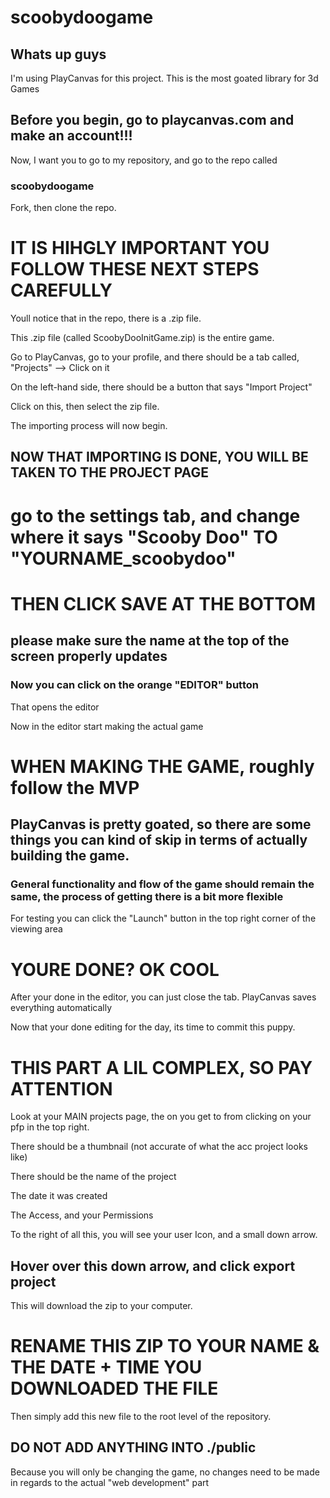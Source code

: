 # scoobydoogame

## Whats up guys

I'm using PlayCanvas for this project. This is the most goated library for 3d Games

## Before you begin, go to playcanvas.com and make an account!!!

Now, I want you to go to my repository, and go to the repo called
### scoobydoogame

Fork, then clone the repo.


# IT IS HIHGLY IMPORTANT YOU FOLLOW THESE NEXT STEPS CAREFULLY


Youll notice that in the repo, there is a .zip file.

This .zip file (called ScoobyDooInitGame.zip) is the entire game.

Go to PlayCanvas, go to your profile, and there should be a tab called, "Projects" --> Click on it

On the left-hand side, there should be a button that says "Import Project"

Click on this, then select the zip file.

The importing process will now begin.

## NOW THAT IMPORTING IS DONE, YOU WILL BE TAKEN TO THE PROJECT PAGE

# go to the settings tab, and change where it says "Scooby Doo" TO "YOURNAME_scoobydoo"

# THEN CLICK SAVE AT THE BOTTOM

## please make sure the name at the top of the screen properly updates

### Now you can click on the orange "EDITOR" button
That opens the editor

Now in the editor start making the actual game

# WHEN MAKING THE GAME, roughly follow the MVP

## PlayCanvas is pretty goated, so there are some things you can kind of skip in terms of actually building the game.

### General functionality and flow of the game should remain the same, the process of getting there is a bit more flexible

For testing you can click the "Launch" button in the top right corner of the viewing area

# YOURE DONE? OK COOL

After your done in the editor, you can just close the tab. 
PlayCanvas saves everything automatically

Now that your done editing for the day, its time to commit this puppy.

# THIS PART A LIL COMPLEX, SO PAY ATTENTION

Look at your MAIN projects page, the on you get to from clicking on your pfp in the top right.

There should be a thumbnail (not accurate of what the acc project looks like)

There should be the name of the project

The date it was created

The Access, and your Permissions

To the right of all this, you will see your user Icon, and a small down arrow.

## Hover over this down arrow, and click export project

This will download the zip to your computer.

# RENAME THIS ZIP TO YOUR NAME & THE DATE + TIME YOU DOWNLOADED THE FILE

Then simply add this new file to the root level of the repository.

## DO NOT ADD ANYTHING INTO ./public

Because you will only be changing the game, no changes need to be made in regards to the actual "web development" part
